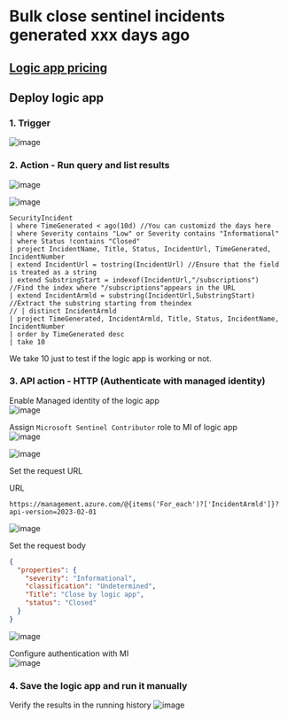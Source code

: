 # Bulk close sentinel incidents generated xxx days ago

## [Logic app pricing](https://azure.microsoft.com/en-us/pricing/details/logic-apps/)

## Deploy logic app

### 1. Trigger

![image](https://github.com/guguji666666/GJS-Sentinel-Tips/assets/96930989/d53f046e-8320-40df-811a-886e09015b62)

### 2. Action - Run query and list results
![image](https://github.com/guguji666666/GJS-Sentinel-Tips/assets/96930989/46007568-2c1e-470c-a2e8-640a76f875ce)

![image](https://github.com/guguji666666/GJS-Sentinel-Tips/assets/96930989/7b30ba6f-1d34-4246-a561-8e88823f2990)

```kusto
SecurityIncident
| where TimeGenerated < ago(10d) //You can customizd the days here
| where Severity contains "Low" or Severity contains "Informational"
| where Status !contains "Closed"
| project IncidentName, Title, Status, IncidentUrl, TimeGenerated, IncidentNumber
| extend IncidentUrl = tostring(IncidentUrl) //Ensure that the field is treated as a string
| extend SubstringStart = indexof(IncidentUrl,"/subscriptions")  //Find the index where "/subscriptions"appears in the URL
| extend IncidentArmld = substring(IncidentUrl,SubstringStart)  //Extract the substring starting from theindex
// | distinct IncidentArmld
| project TimeGenerated, IncidentArmld, Title, Status, IncidentName, IncidentNumber
| order by TimeGenerated desc
| take 10
```
We take 10 just to test if the logic app is working or not.


### 3. API action - HTTP (Authenticate with managed identity)
Enable Managed identity of the logic app <br>
![image](https://github.com/guguji666666/GJS-Sentinel-Tips/assets/96930989/40293346-d98e-404e-8e06-0c44ab6160c2)

Assign `Microsoft Sentinel Contributor` role to MI of logic app <br>
![image](https://github.com/guguji666666/GJS-Sentinel-Tips/assets/96930989/84095bb2-78ed-4668-8d19-027a4d44374f)

![image](https://github.com/guguji666666/GJS-Sentinel-Tips/assets/96930989/781afb2a-adae-4ebd-803e-7bb4ca9cd27c)


Set the request URL <br>

URL
```
https://management.azure.com/@{items('For_each')?['IncidentArmld']}?api-version=2023-02-01
```
![image](https://github.com/guguji666666/GJS-Sentinel-Tips/assets/96930989/309ae268-7d67-4bfc-b9f1-7bdbcb2a8420)


Set the request body <br>
```json
{
  "properties": {
    "severity": "Informational",
    "classification": "Undetermined",
    "Title": "Close by logic app",
    "status": "Closed"
  }
}
```
![image](https://github.com/guguji666666/GJS-Sentinel-Tips/assets/96930989/277ee825-bb26-4d3f-9a05-f420259e91a6)

Configure authentication with MI <br>
![image](https://github.com/guguji666666/GJS-Sentinel-Tips/assets/96930989/7905ff53-9f03-4aba-a4c7-9c0986bba12c)


### 4. Save the logic app and run it manually

Verify the results in the running history
![image](https://github.com/guguji666666/GJS-Sentinel-Tips/assets/96930989/d5aaeabc-d07a-4a58-8978-ffef6d05a09a)


